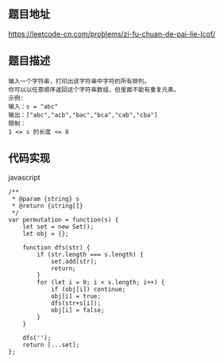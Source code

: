 ## 题目地址
https://leetcode-cn.com/problems/zi-fu-chuan-de-pai-lie-lcof/

## 题目描述
```
输入一个字符串，打印出该字符串中字符的所有排列。
你可以以任意顺序返回这个字符串数组，但里面不能有重复元素。
示例:
输入：s = "abc"
输出：["abc","acb","bac","bca","cab","cba"]
限制：
1 <= s 的长度 <= 8
```
## 代码实现
javascript
```
/**
 * @param {string} s
 * @return {string[]}
 */
var permutation = function(s) {
    let set = new Set();
    let obj = {};
    
    function dfs(str) {
        if (str.length === s.length) {
            set.add(str);
            return;
        }
        for (let i = 0; i < s.length; i++) {
            if (obj[i]) continue;
            obj[i] = true;
            dfs(str+s[i]);
            obj[i] = false;
        }
    }
    
    dfs('');
    return [...set];
};
```
